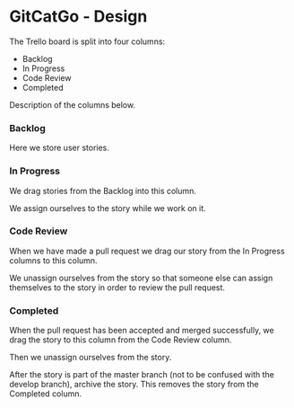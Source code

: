 # GitCatGo - Design

The Trello board is split into four columns:

 * Backlog
 * In Progress
 * Code Review
 * Completed

Description of the columns below.

### Backlog

Here we store user stories.

### In Progress

We drag stories from the Backlog into this column.

We assign ourselves to the story while we work on it.

### Code Review

When we have made a pull request we drag our story from the In Progress columns to this column.

We unassign ourselves from the story so that someone else can assign themselves to the story in order to review the pull request.

### Completed

When the pull request has been accepted and merged successfully, we drag the story to this column from the Code Review column.

Then we unassign ourselves from the story.

After the story is part of the master branch (not to be confused with the develop branch), archive the story. This removes the story from the Completed column.

